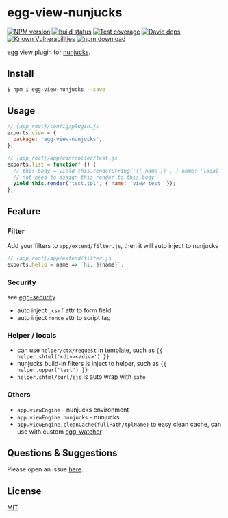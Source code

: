 # egg-view-nunjucks

[![NPM version][npm-image]][npm-url]
[![build status][travis-image]][travis-url]
[![Test coverage][codecov-image]][codecov-url]
[![David deps][david-image]][david-url]
[![Known Vulnerabilities][snyk-image]][snyk-url]
[![npm download][download-image]][download-url]

[npm-image]: https://img.shields.io/npm/v/egg-view-nunjucks.svg?style=flat-square
[npm-url]: https://npmjs.org/package/egg-view-nunjucks
[travis-image]: https://img.shields.io/travis/eggjs/egg-view-nunjucks.svg?style=flat-square
[travis-url]: https://travis-ci.org/eggjs/egg-view-nunjucks
[codecov-image]: https://img.shields.io/codecov/c/github/eggjs/egg-view-nunjucks.svg?style=flat-square
[codecov-url]: https://codecov.io/github/eggjs/egg-view-nunjucks?branch=master
[david-image]: https://img.shields.io/david/eggjs/egg-view-nunjucks.svg?style=flat-square
[david-url]: https://david-dm.org/eggjs/egg-view-nunjucks
[snyk-image]: https://snyk.io/test/npm/egg-view-nunjucks/badge.svg?style=flat-square
[snyk-url]: https://snyk.io/test/npm/egg-view-nunjucks
[download-image]: https://img.shields.io/npm/dm/egg-view-nunjucks.svg?style=flat-square
[download-url]: https://npmjs.org/package/egg-view-nunjucks

egg view plugin for [nunjucks](http://mozilla.github.io/nunjucks/).

## Install

```bash
$ npm i egg-view-nunjucks --save
```

## Usage

```javascript
// {app_root}/config/plugin.js
exports.view = {
  package: 'egg-view-nunjucks',
};

// {app_root}/app/controller/test.js
exports.list = function* () {
  // this.body = yield this.renderString('{{ name }}', { name: 'local' });
  // not need to assign this.render to this.body
  yield this.render('test.tpl', { name: 'view test' });
};
```

## Feature

### Filter

Add your filters to `app/extend/filter.js`, then it will auto inject to nunjucks
```javascript
// {app_root}/app/extend/filter.js
exports.hello = name => `hi, ${name}`;
```

### Security

see [egg-security](https://github.com/eggjs/egg-security)

- auto inject `_csrf` attr to form field
- auto inject `nonce` attr to script tag

### Helper / locals

- can use `helper/ctx/request` in template, such as `{{ helper.shtml('<div></div>') }}`
- nunjucks build-in filters is inject to helper, such as `{{ helper.upper('test') }}`
- `helper.shtml/surl/sjs` is auto wrap with `safe`

### Others

- `app.viewEngine` - nunjucks environment
- `app.viewEngine.nunjucks` - nunjucks
- `app.viewEngine.cleanCache(fullPath/tplName)` to easy clean cache, can use with custom [egg-watcher](https://github.com/eggjs/egg-watcher)


## Questions & Suggestions

Please open an issue [here](https://github.com/eggjs/egg/issues).

## License

[MIT](LICENSE)
